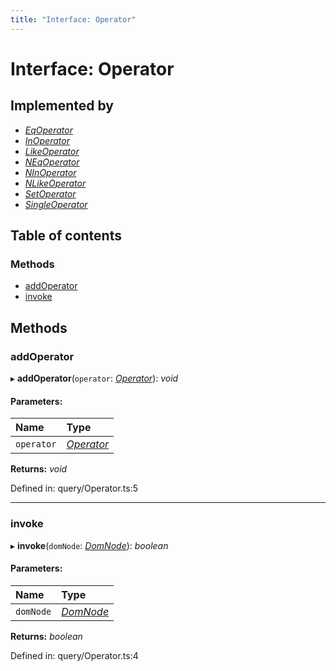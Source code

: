 ```yaml
---
title: "Interface: Operator"
---
```


# Interface: Operator

## Implemented by

* [*EqOperator*](../classes/eqoperator.md)
* [*InOperator*](../classes/inoperator.md)
* [*LikeOperator*](../classes/likeoperator.md)
* [*NEqOperator*](../classes/neqoperator.md)
* [*NInOperator*](../classes/ninoperator.md)
* [*NLikeOperator*](../classes/nlikeoperator.md)
* [*SetOperator*](../classes/setoperator.md)
* [*SingleOperator*](../classes/singleoperator.md)

## Table of contents

### Methods

- [addOperator](operator.md#addoperator)
- [invoke](operator.md#invoke)

## Methods

### addOperator

▸ **addOperator**(`operator`: [*Operator*](operator.md)): *void*

#### Parameters:

Name | Type |
:------ | :------ |
`operator` | [*Operator*](operator.md) |

**Returns:** *void*

Defined in: query/Operator.ts:5

___

### invoke

▸ **invoke**(`domNode`: [*DomNode*](../classes/domnode.md)): *boolean*

#### Parameters:

Name | Type |
:------ | :------ |
`domNode` | [*DomNode*](../classes/domnode.md) |

**Returns:** *boolean*

Defined in: query/Operator.ts:4
